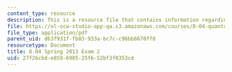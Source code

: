 ```yaml
---
content_type: resource
description: This is a resource file that contains information regarding exam 2.
file: https://ol-ocw-studio-app-qa.s3.amazonaws.com/courses/8-04-quantum-physics-i-spring-2013/27f26cbde859698525f652bf3f0353cd_MIT8_04S13_exam2.pdf
file_type: application/pdf
parent_uid: d63f931f-fb03-933a-bc7c-c96bb8670ff8
resourcetype: Document
title: 8.04 Spring 2013 Exam 2
uid: 27f26cbd-e859-6985-25f6-52bf3f0353cd
---
```

